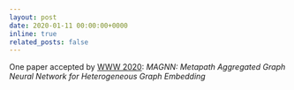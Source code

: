 ```yaml
---
layout: post
date: 2020-01-11 00:00:00+0000
inline: true
related_posts: false
---
```


One paper accepted by [WWW 2020](https://thewebconf.org/www2020/): *MAGNN: Metapath Aggregated Graph Neural Network for Heterogeneous Graph Embedding*

